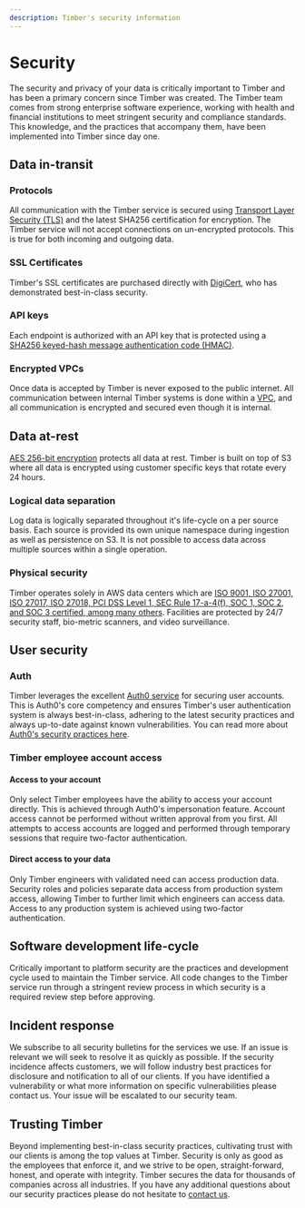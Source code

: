 ```yaml
---
description: Timber's security information
---
```


# Security

The security and privacy of your data is critically important to Timber and has been a primary concern since Timber was created. The Timber team comes from strong enterprise software experience, working with health and financial institutions to meet stringent security and compliance standards. This knowledge, and the practices that accompany them, have been implemented into Timber since day one.

## Data in-transit

### Protocols

All communication with the Timber service is secured using [Transport Layer Security \(TLS\)](https://en.wikipedia.org/wiki/Transport_Layer_Security) and the latest SHA256 certification for encryption. The Timber service will not accept connections on un-encrypted protocols. This is true for both incoming and outgoing data.

### SSL Certificates

Timber's SSL certificates are purchased directly with [DigiCert](https://www.digicert.com/), who has demonstrated best-in-class security.

### API keys

Each endpoint is authorized with an API key that is protected using a [SHA256 keyed-hash message authentication code \(HMAC\)](https://en.wikipedia.org/wiki/HMAC).

### Encrypted VPCs

Once data is accepted by Timber is never exposed to the public internet. All communication between internal Timber systems is done within a [VPC](https://en.wikipedia.org/wiki/Virtual_private_cloud), and all communication is encrypted and secured even though it is internal.

## Data at-rest

[AES 256-bit encryption](https://en.wikipedia.org/wiki/Advanced_Encryption_Standard) protects all data at rest. Timber is built on top of S3 where all data is encrypted using customer specific keys that rotate every 24 hours.

### Logical data separation

Log data is logically separated throughout it's life-cycle on a per source basis. Each source is provided its own unique namespace during ingestion as well as persistence on S3. It is not possible to access data across multiple sources within a single operation.

### Physical security

Timber operates solely in AWS data centers which are [ISO 9001, ISO 27001, ISO 27017, ISO 27018, PCI DSS Level 1, SEC Rule 17-a-4\(f\), SOC 1, SOC 2, and SOC 3 certified, among many others](https://aws.amazon.com/compliance/). Facilities are protected by 24/7 security staff, bio-metric scanners, and video surveillance.

## User security

### Auth

Timber leverages the excellent [Auth0 service](https://auth0.com/) for securing user accounts. This is Auth0's core competency and ensures Timber's user authentication system is always best-in-class, adhering to the latest security practices and always up-to-date against known vulnerabilities. You can read more about [Auth0's security practices here](https://auth0.com/security/).

### Timber employee account access

#### Access to your account

Only select Timber employees have the ability to access your account directly. This is achieved through Auth0's impersonation feature. Account access cannot be performed without written approval from you first. All attempts to access accounts are logged and performed through temporary sessions that require two-factor authentication.

#### Direct access to your data

Only Timber engineers with validated need can access production data. Security roles and policies separate data access from production system access, allowing Timber to further limit which engineers can access data. Access to any production system is achieved using two-factor authentication.

## Software development life-cycle

Critically important to platform security are the practices and development cycle used to maintain the Timber service. All code changes to the Timber service run through a stringent review process in which security is a required review step before approving.

## Incident response

We subscribe to all security bulletins for the services we use. If an issue is relevant we will seek to resolve it as quickly as possible. If the security incidence affects customers, we will follow industry best practices for disclosure and notification to all of our clients. If you have identified a vulnerability or what more information on specific vulnerabilities please contact us. Your issue will be escalated to our security team.

## Trusting Timber

Beyond implementing best-in-class security practices, cultivating trust with our clients is among the top values at Timber. Security is only as good as the employees that enforce it, and we strive to be open, straight-forward, honest, and operate with integrity. Timber secures the data for thousands of companies across all industries. If you have any additional questions about our security practices please do not hesitate to [contact us](mailto:support@timber.io).

